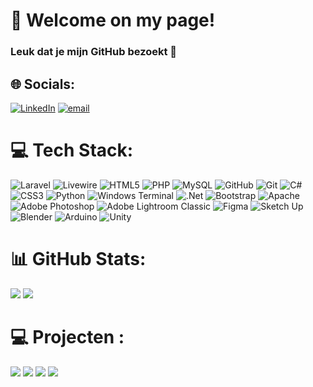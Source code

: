 # 👋 Welcome on my page!
### Leuk dat je mijn GitHub bezoekt 🚀

## 🌐 Socials:
[![LinkedIn](https://img.shields.io/badge/LinkedIn-%230077B5.svg?logo=linkedin&logoColor=white)](https://www.linkedin.com/in/bram-knaapen-b4704b295/) [![email](https://img.shields.io/badge/Email-D14836?logo=gmail&logoColor=white)](mailto:bramknaapen07@gmail.com) 

# 💻 Tech Stack:
![Laravel](https://img.shields.io/badge/laravel-%23FF2D20.svg?style=for-the-badge&logo=laravel&logoColor=white) ![Livewire](https://img.shields.io/badge/livewire-%234e56a6.svg?style=for-the-badge&logo=livewire&logoColor=white) ![HTML5](https://img.shields.io/badge/html5-%23E34F26.svg?style=for-the-badge&logo=html5&logoColor=white) ![PHP](https://img.shields.io/badge/php-%23777BB4.svg?style=for-the-badge&logo=php&logoColor=white) ![MySQL](https://img.shields.io/badge/mysql-4479A1.svg?style=for-the-badge&logo=mysql&logoColor=white) ![GitHub](https://img.shields.io/badge/github-%23121011.svg?style=for-the-badge&logo=github&logoColor=white) ![Git](https://img.shields.io/badge/git-%23F05033.svg?style=for-the-badge&logo=git&logoColor=white) ![C#](https://img.shields.io/badge/c%23-%23239120.svg?style=for-the-badge&logo=csharp&logoColor=white) ![CSS3](https://img.shields.io/badge/css3-%231572B6.svg?style=for-the-badge&logo=css3&logoColor=white)  ![Python](https://img.shields.io/badge/python-3670A0?style=for-the-badge&logo=python&logoColor=ffdd54) ![Windows Terminal](https://img.shields.io/badge/Windows%20Terminal-%234D4D4D.svg?style=for-the-badge&logo=windows-terminal&logoColor=white) ![.Net](https://img.shields.io/badge/.NET-5C2D91?style=for-the-badge&logo=.net&logoColor=white) ![Bootstrap](https://img.shields.io/badge/bootstrap-%238511FA.svg?style=for-the-badge&logo=bootstrap&logoColor=white) ![Apache](https://img.shields.io/badge/apache-%23D42029.svg?style=for-the-badge&logo=apache&logoColor=white)  ![Adobe Photoshop](https://img.shields.io/badge/adobe%20photoshop-%2331A8FF.svg?style=for-the-badge&logo=adobe%20photoshop&logoColor=white) ![Adobe Lightroom Classic](https://img.shields.io/badge/Adobe%20Lightroom%20Classic-31A8FF.svg?style=for-the-badge&logo=Adobe%20Lightroom%20Classic&logoColor=white) ![Figma](https://img.shields.io/badge/figma-%23F24E1E.svg?style=for-the-badge&logo=figma&logoColor=white) ![Sketch Up](https://img.shields.io/badge/SketchUp-005F9E?style=for-the-badge&logo=sketchup&logoColor=white) ![Blender](https://img.shields.io/badge/blender-%23F5792A.svg?style=for-the-badge&logo=blender&logoColor=white)  ![Arduino](https://img.shields.io/badge/-Arduino-00979D?style=for-the-badge&logo=Arduino&logoColor=white) ![Unity](https://img.shields.io/badge/unity-%23000000.svg?style=for-the-badge&logo=unity&logoColor=white)
# 📊 GitHub Stats:
![](https://nirzak-streak-stats.vercel.app/?user=BramKnaapen&theme=blue_navy&hide_border=true)
![](https://github-readme-stats.vercel.app/api/top-langs/?username=BramKnaapen&theme=blue_navy&hide_border=true&include_all_commits=false&count_private=false&layout=compact)

# :computer: Projecten :
[![](https://github-readme-stats.vercel.app/api/pin/?username=rubenstap&repo=thrift&theme=blue_navy&hide_border=true&description_lines_count=4)](https://github.com/RubenStap/thrift)
[![](https://github-readme-stats.vercel.app/api/pin/?username=thefoxsnlpro&repo=appeltaartreviewsite&theme=blue_navy&hide_border=true&description_lines_count=4)](https://github.com/thefoxsnlpro/appeltaartreviewsite)
[![](https://github-readme-stats.vercel.app/api/pin/?username=rubenstap&repo=f1net&theme=blue_navy&hide_border=true&description_lines_count=4)](https://github.com/RubenStap/f1net)
[![](https://github-readme-stats.vercel.app/api/pin/?username=bramknaapen&repo=fieldlab-hub&theme=blue_navy&hide_border=true&description_lines_count=4)](https://github.com/BramKnaapen/FieldLab-Hub)

<!-- Proudly created with GPRM ( https://gprm.itsvg.in ) -->
